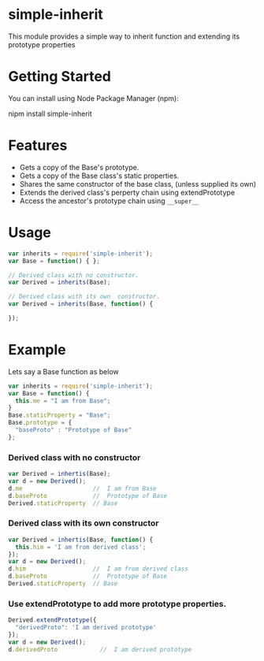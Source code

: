 # simple-inherit

This module provides a simple way to inherit function and extending its prototype properties

# Getting Started

You can install using Node Package Manager (npm):

nipm install simple-inherit

# Features
* Gets a copy of the Base's prototype.
* Gets a copy of the Base class's static properties.
* Shares the same constructor of the base class, (unless supplied its own)
* Extends the derived class's perperty chain using extendPrototype
* Access the ancestor's prototype chain using `__super__`

# Usage

```js
var inherits = require('simple-inherit');
var Base = function() { };

// Derived class with no constructor.
var Derived = inherits(Base);

// Derived class with its own  constructor.
var Derived = inherits(Base, function() { 

});

```
# Example

Lets say a Base function as below
```js
var inherits = require('simple-inherit');
var Base = function() {
  this.me = "I am from Base";
}
Base.staticProperty = "Base";
Base.prototype = {
  "baseProto" : "Prototype of Base"
};
```

### Derived class with no constructor
```js
var Derived = inhertis(Base);
var d = new Derived();
d.me                    //  I am from Base
d.baseProto             //  Prototype of Base
Derived.staticProperty  // Base
```

### Derived class with its own constructor
```js
var Derived = inhertis(Base, function() {
  this.him = 'I am from derived class';
});
var d = new Derived();
d.him                   //  I am from derived class
d.baseProto             //  Prototype of Base
Derived.staticProperty  // Base
```

### Use extendPrototype to add more prototype properties.
```js
Derived.extendPrototype({
  "derivedProto": 'I am derived prototype'
});
var d = new Derived();
d.derivedProto            //  I am derived prototype
```

